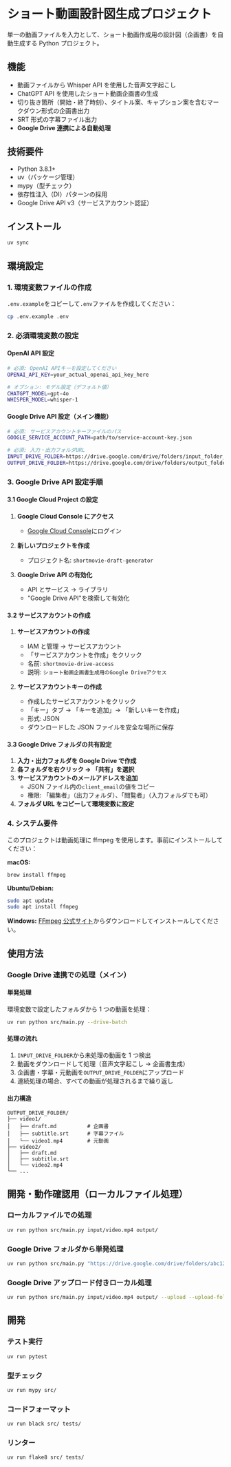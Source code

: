 # ショート動画設計図生成プロジェクト

単一の動画ファイルを入力として、ショート動画作成用の設計図（企画書）を自動生成する Python プロジェクト。

## 機能

- 動画ファイルから Whisper API を使用した音声文字起こし
- ChatGPT API を使用したショート動画企画書の生成
- 切り抜き箇所（開始・終了時刻）、タイトル案、キャプション案を含むマークダウン形式の企画書出力
- SRT 形式の字幕ファイル出力
- **Google Drive 連携による自動処理**

## 技術要件

- Python 3.8.1+
- uv（パッケージ管理）
- mypy（型チェック）
- 依存性注入（DI）パターンの採用
- Google Drive API v3（サービスアカウント認証）

## インストール

```bash
uv sync
```

## 環境設定

### 1. 環境変数ファイルの作成

`.env.example`をコピーして`.env`ファイルを作成してください：

```bash
cp .env.example .env
```

### 2. 必須環境変数の設定

#### OpenAI API 設定

```bash
# 必須: OpenAI APIキーを設定してください
OPENAI_API_KEY=your_actual_openai_api_key_here

# オプション: モデル設定（デフォルト値）
CHATGPT_MODEL=gpt-4o
WHISPER_MODEL=whisper-1
```

#### Google Drive API 設定（メイン機能）

```bash
# 必須: サービスアカウントキーファイルのパス
GOOGLE_SERVICE_ACCOUNT_PATH=path/to/service-account-key.json

# 必須: 入力・出力フォルダURL
INPUT_DRIVE_FOLDER=https://drive.google.com/drive/folders/input_folder_id
OUTPUT_DRIVE_FOLDER=https://drive.google.com/drive/folders/output_folder_id
```

### 3. Google Drive API 設定手順

#### 3.1 Google Cloud Project の設定

1. **Google Cloud Console にアクセス**

   - [Google Cloud Console](https://console.cloud.google.com/)にログイン

2. **新しいプロジェクトを作成**

   - プロジェクト名: `shortmovie-draft-generator`

3. **Google Drive API の有効化**
   - API とサービス → ライブラリ
   - "Google Drive API"を検索して有効化

#### 3.2 サービスアカウントの作成

1. **サービスアカウントの作成**

   - IAM と管理 → サービスアカウント
   - 「サービスアカウントを作成」をクリック
   - 名前: `shortmovie-drive-access`
   - 説明: `ショート動画企画書生成用のGoogle Driveアクセス`

2. **サービスアカウントキーの作成**
   - 作成したサービスアカウントをクリック
   - 「キー」タブ → 「キーを追加」→ 「新しいキーを作成」
   - 形式: JSON
   - ダウンロードした JSON ファイルを安全な場所に保存

#### 3.3 Google Drive フォルダの共有設定

1. **入力・出力フォルダを Google Drive で作成**
2. **各フォルダを右クリック → 「共有」を選択**
3. **サービスアカウントのメールアドレスを追加**
   - JSON ファイル内の`client_email`の値をコピー
   - 権限: 「編集者」（出力フォルダ）、「閲覧者」（入力フォルダでも可）
4. **フォルダ URL をコピーして環境変数に設定**

### 4. システム要件

このプロジェクトは動画処理に ffmpeg を使用します。事前にインストールしてください：

**macOS:**

```bash
brew install ffmpeg
```

**Ubuntu/Debian:**

```bash
sudo apt update
sudo apt install ffmpeg
```

**Windows:**
[FFmpeg 公式サイト](https://ffmpeg.org/download.html)からダウンロードしてインストールしてください。

## 使用方法

### Google Drive 連携での処理（メイン）

#### 単発処理

環境変数で設定したフォルダから 1 つの動画を処理：

```bash
uv run python src/main.py --drive-batch
```

#### 処理の流れ

1. `INPUT_DRIVE_FOLDER`から未処理の動画を 1 つ検出
2. 動画をダウンロードして処理（音声文字起こし → 企画書生成）
3. 企画書・字幕・元動画を`OUTPUT_DRIVE_FOLDER`にアップロード
4. 連続処理の場合、すべての動画が処理されるまで繰り返し

#### 出力構造

```
OUTPUT_DRIVE_FOLDER/
├── video1/
│   ├── draft.md          # 企画書
│   ├── subtitle.srt      # 字幕ファイル
│   └── video1.mp4        # 元動画
├── video2/
│   ├── draft.md
│   ├── subtitle.srt
│   └── video2.mp4
└── ...
```

## 開発・動作確認用（ローカルファイル処理）

### ローカルファイルでの処理

```bash
uv run python src/main.py input/video.mp4 output/
```

### Google Drive フォルダから単発処理

```bash
uv run python src/main.py "https://drive.google.com/drive/folders/abc123" output/ --drive
```

### Google Drive アップロード付きローカル処理

```bash
uv run python src/main.py input/video.mp4 output/ --upload --upload-folder-id "folder_id"
```

## 開発

### テスト実行

```bash
uv run pytest
```

### 型チェック

```bash
uv run mypy src/
```

### コードフォーマット

```bash
uv run black src/ tests/
```

### リンター

```bash
uv run flake8 src/ tests/
```
